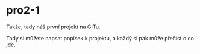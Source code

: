 # pro2-1

Takže, tady náš první projekt na GITu.

Tady si můžete napsat popisek k projektu, a každý si pak může přečíst o co jde.
